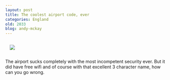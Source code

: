 ```yaml
---
layout: post
title: The coolest airport code, ever
categories: England
old: 2033
blog: andy-mckay
---
```

<img src="http://www.agmweb.ca/files/IMG_0724.jpg" style="margin: 1em" />
<p>The airport sucks completely with the most incompetent security ever. But it did have free wifi and of course with that excellent 3 character name, how can you go wrong.</p>
